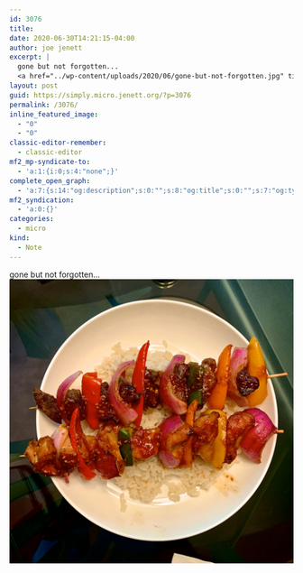 ```yaml
---
id: 3076
title: 
date: 2020-06-30T14:21:15-04:00
author: joe jenett
excerpt: |
  gone but not forgotten...
  <a href="../wp-content/uploads/2020/06/gone-but-not-forgotten.jpg" title="gone-but-not-forgotten"><img src="../wp-content/uploads/2020/06/gone-but-not-forgotten.jpg" alt="" width="1200" height="1200" class="alignnone size-full wp-image-3075" /></a>
layout: post
guid: https://simply.micro.jenett.org/?p=3076
permalink: /3076/
inline_featured_image:
  - "0"
  - "0"
classic-editor-remember:
  - classic-editor
mf2_mp-syndicate-to:
  - 'a:1:{i:0;s:4:"none";}'
complete_open_graph:
  - 'a:7:{s:14:"og:description";s:0:"";s:8:"og:title";s:0:"";s:7:"og:type";s:0:"";s:12:"twitter:card";s:7:"summary";s:15:"twitter:creator";s:0:"";s:19:"twitter:description";s:0:"";s:8:"og:image";s:0:"";}'
mf2_syndication:
  - 'a:0:{}'
categories:
  - micro
kind:
  - Note
---  
```

gone but not forgotten...<br />[<img loading="lazy" src="../wp-content/uploads/2020/06/gone-but-not-forgotten.jpg" alt="" />](../wp-content/uploads/2020/06/gone-but-not-forgotten.jpg "gone-but-not-forgotten")